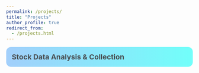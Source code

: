 ```yaml
---
permalink: /projects/
title: "Projects"
author_profile: true
redirect_from:
  - /projects.html
---
```


<div class="projects">
    <div class="card">
        <details>
            <summary>Stock Data Analysis & Collection</summary>
            <p markdown="1">
                With the large availability of **free data** related to the stock market, it's becoming much easier for **retail investors** to have access to the information they need. However, **return on investment** on average is **lower** than it has ever been for these same individuals. This is theorized to be due to all the extra "information" that is being published. With **media** more focused on **click rates** and **retention**, the quality of information may have decreased. 
                <br>
                <br>
                My goal is to **numerically assess** the value of an **equity**, and publish the **code** base and **data** used to come to this calculation for **public** use. This may eventually be wrapped into one code **package**, however, the current focus is on **accuracy** and low **computation time**. Outside of generally producing quality predictions and collecting useful data, I also hope to develop a solid method of passing data between spreadsheets and code to utilize the strengths of both styles of research. 🚀 
            </p>

            <a href="https://github.com/jeremy-c-hopkins/Stock-Data">
                <img src="https://github-link-card.s3.ap-northeast-1.amazonaws.com/jeremy-c-hopkins/Stock-Data.png" width="460px">
            </a>

        </details>
    </div>

    <br>

    <div class="card2">
        <details>
            <summary>Astrodynamics</summary>
            <p markdown="1">
                Text
            </p>

            <a href="https://github.com/jeremy-c-hopkins/StockData">
                <img src="https://github-link-card.s3.ap-northeast-1.amazonaws.com/jeremy-c-hopkins/StockData.png" width="360px">
            </a> 

        </details>
    </div>
</div>

<style>
details {
  border-radius: 13px;
  overflow: hidden;
}

.card a{
    display: block;
    text-align: center;
    margin: 10px auto;
}

.card2 a{
    display: block;
    text-align: center;
    margin: 10px auto;
}

summary {
  font-size: 1.2rem;
  font-weight: bold;
  cursor: pointer;
  padding: 15px 15px 15px 15px; 
  background-image: linear-gradient(to right,rgb(162, 207, 251),rgb(113, 255, 250));
  color: #494E52;
  /* transition: background 0.6s ease-in-out; */
  position: relative;
  list-style: none;
}

summary:hover {
    background:rgb(207, 207, 207);
}

summary::marker, summary::-webkit-details-marker {
  display: none;
}

summary::after {
  content: "";
  position: absolute;
  right: 15px;
  top: 50%;
  width: 16px;
  height: 16px;
  background: url('/images/arrow.svg') no-repeat center center;
  background-size: contain;
  transform: translateY(-50%) rotate(0deg); /* Initially pointing right */
  transition: transform 0.3s ease;
}

details[open] summary::after {
  transform: translateY(-50%) rotate(90deg); /* Pointing downward */
}

p{
    padding: 30px 30px 30px 30px;
}
</style>

